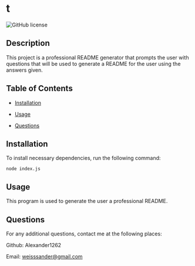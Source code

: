 # t

![GitHub license](https://img.shields.io/badge/license-MIT-blue.svg)

## Description

This project is a professional README generator that prompts the user with questions that will be used to generate a README for the user using the answers given.

## Table of Contents 


* [Installation](#installation)

* [Usage](#usage)

* [Questions](#questions)

## Installation

To install necessary dependencies, run the following command:

```
node index.js
```

## Usage

This program is used to generate the user a professional README.

## Questions

For any additional questions, contact me at the following places:

Github: Alexander1262

Email: weisssander@gmail.com

